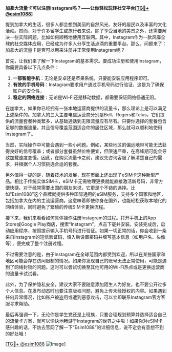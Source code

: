 **加拿大流量卡可以注册Instagram吗？——让你轻松玩转社交平台[[TG💪+ @esim1088](https://t.me/s/esim1088)]**

提到加拿大的生活，很多人都会想到美丽的自然风光、友好的居民以及丰富的文化活动。然而，对于许多留学生或旅行者来说，除了享受当地的美景之外，还需要解决一些实际问题，比如如何顺畅地使用互联网。其中，Instagram作为一款风靡全球的社交媒体应用，已经成为许多人分享生活点滴的重要平台。那么，问题来了：加拿大的流量卡是否可以用来注册并正常使用Instagram呢？

首先，让我们来了解一下Instagram的基本需求。要成功注册和使用Instagram，你需要具备以下几点条件：

1. **一部智能手机**：无论是安卓还是苹果系统，只要能安装应用程序即可。
2. **有效的手机号码**：Instagram要求用户通过手机号码进行验证，这是为了确保账户的安全性。
3. **稳定的网络连接**：无论是Wi-Fi还是移动数据，都需要保证网络畅通无阻。

在加拿大，如果你已经拥有一张本地运营商提供的流量卡，那么理论上是可以满足上述条件的。加拿大的三大主要电信运营商分别是Bell、Rogers和Telus，它们提供的流量套餐种类繁多，从基础通话到无限流量应有尽有。只要你选择的套餐包含足够的数据流量，并且信号覆盖范围适合你的居住区域，那么就可以顺利地使用Instagram了。

当然，实际操作中可能会遇到一些小问题。例如，某些地区的偏远地带可能无法获得良好的信号覆盖；或者部分套餐虽然价格便宜，但限速严重，在高峰期可能会导致加载速度变慢。因此，在购买流量卡之前，建议先咨询客服了解清楚自己的需求，并根据个人习惯挑选合适的套餐。

另外值得一提的是，随着技术的发展，现在市面上还出现了eSIM卡这种新型产品。相比于传统实体SIM卡，eSIM卡无需物理更换就能直接激活新号码，非常方便快捷。对于经常需要出国的朋友来说，它更是个不错的选择。比如“Esim1088”这个品牌就提供多种国际通用的eSIM服务，支持多个国家和地区，包括加拿大在内的主流运营商。这意味着即使你身在国外，也能轻松获取本地化的网络体验，同时避免了繁琐的传统SIM卡更换流程。

接下来，我们来看看如何具体操作注册Instagram的过程。打开手机上的App Store或Google Play商店，搜索“Instagram”，点击下载并安装。安装完成后，启动应用程序，按照提示输入手机号码进行验证。如果一切正常的话，你会收到一条来自Instagram的短信验证码，填入后设置密码并填写基本信息（如用户名、头像等），便完成了整个注册过程。

不过需要注意的是，由于Instagram在全球范围内都受到欢迎，所以在某些国家和地区可能会存在访问限制的情况。如果你发现自己的账号无法正常使用，可能是遇到了网络封锁的问题。这时可以尝试切换至其他可用的Wi-Fi热点或是更换运营商的流量卡试试看。

此外，为了保护隐私安全，建议大家不要随意添加陌生人为好友，也不要公开过多个人信息。在发布动态时也要注意版权问题，避免上传未经授权的内容。如果遇到任何异常情况，比如账户被盗用或遭到恶意攻击，可以立即联系Instagram官方客服寻求帮助。

最后再强调一下，无论你是学生党还是上班族，只要合理规划预算并选择适合自己的流量卡方案，就可以愉快地畅游于Instagram的世界之中啦！如果你对eSIM卡感兴趣的话，不妨去官网了解一下“Esim1088”的详细信息，说不定会有意想不到的好处哦！

[[TG💪+ @esim1088](https://t.me/s/esim1088) ![Image](https://i.postimg.cc/4NQfJmqS/Snipaste-2025-05-13-00-14-12.png)]